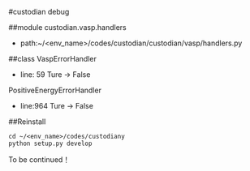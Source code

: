 #custodian debug

##module
custodian.vasp.handlers  
* path:~/\<env_name>/codes/custodian/custodian/vasp/handlers.py

##class
VaspErrorHandler

* line: 59 Ture → False

PositiveEnergyErrorHandler

* line:964 Ture → False

##Reinstall

```
cd ~/<env_name>/codes/custodiany
python setup.py develop
```

To be continued！